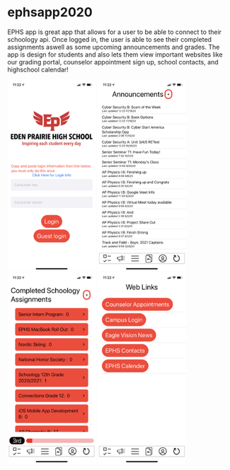 # ephsapp2020
EPHS app is great app that allows for a user to be able to connect to their schoology api. Once logged in, the user is able to see their completed assignments aswell as some upcoming announcements and grades. The app is design for students and also lets them view important websites like our grading portal, counselor appointment sign up, school contacts, and highschool calendar!

<img width=200 alt="logic screen" src="https://github.com/connorholm/ephsapp2020/blob/main/IMG_1017.PNG"> <img width=200 alt="announcements page" src="https://github.com/connorholm/ephsapp2020/blob/main/IMG_1016.PNG"> <img width=200 alt="assignments page" src="https://github.com/connorholm/ephsapp2020/blob/main/IMG_1015.PNG"> <img width=200 alt="web page" src="https://github.com/connorholm/ephsapp2020/blob/main/IMG_1014.PNG">


